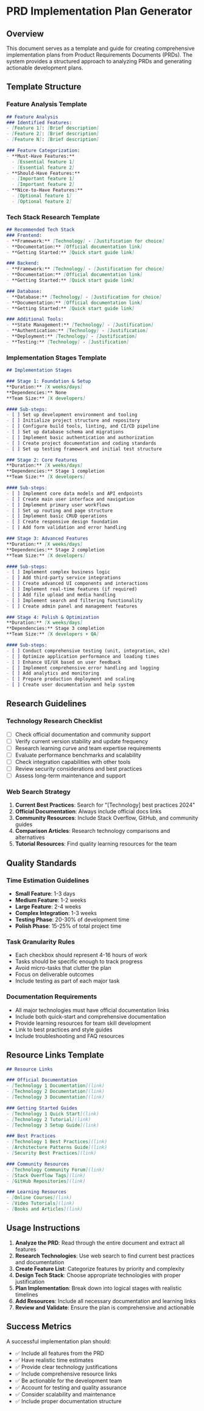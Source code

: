 # PRD Implementation Plan Generator

## Overview
This document serves as a template and guide for creating comprehensive implementation plans from Product Requirements Documents (PRDs). The system provides a structured approach to analyzing PRDs and generating actionable development plans.

## Template Structure

### Feature Analysis Template
```markdown
## Feature Analysis
### Identified Features:
- [Feature 1]: [Brief description]
- [Feature 2]: [Brief description]
- [Feature N]: [Brief description]

### Feature Categorization:
- **Must-Have Features:** 
  - [Essential feature 1]
  - [Essential feature 2]
- **Should-Have Features:** 
  - [Important feature 1]
  - [Important feature 2]
- **Nice-to-Have Features:** 
  - [Optional feature 1]
  - [Optional feature 2]
```

### Tech Stack Research Template
```markdown
## Recommended Tech Stack
### Frontend:
- **Framework:** [Technology] - [Justification for choice]
- **Documentation:** [Official documentation link]
- **Getting Started:** [Quick start guide link]

### Backend:
- **Framework:** [Technology] - [Justification for choice]
- **Documentation:** [Official documentation link]
- **Getting Started:** [Quick start guide link]

### Database:
- **Database:** [Technology] - [Justification for choice]
- **Documentation:** [Official documentation link]
- **Getting Started:** [Quick start guide link]

### Additional Tools:
- **State Management:** [Technology] - [Justification]
- **Authentication:** [Technology] - [Justification]
- **Deployment:** [Technology] - [Justification]
- **Testing:** [Technology] - [Justification]
```

### Implementation Stages Template
```markdown
## Implementation Stages

### Stage 1: Foundation & Setup
**Duration:** [X weeks/days]
**Dependencies:** None
**Team Size:** [X developers]

#### Sub-steps:
- [ ] Set up development environment and tooling
- [ ] Initialize project structure and repository
- [ ] Configure build tools, linting, and CI/CD pipeline
- [ ] Set up database schema and migrations
- [ ] Implement basic authentication and authorization
- [ ] Create project documentation and coding standards
- [ ] Set up testing framework and initial test structure

### Stage 2: Core Features
**Duration:** [X weeks/days]
**Dependencies:** Stage 1 completion
**Team Size:** [X developers]

#### Sub-steps:
- [ ] Implement core data models and API endpoints
- [ ] Create main user interface and navigation
- [ ] Implement primary user workflows
- [ ] Set up routing and page structure
- [ ] Implement basic CRUD operations
- [ ] Create responsive design foundation
- [ ] Add form validation and error handling

### Stage 3: Advanced Features
**Duration:** [X weeks/days]
**Dependencies:** Stage 2 completion
**Team Size:** [X developers]

#### Sub-steps:
- [ ] Implement complex business logic
- [ ] Add third-party service integrations
- [ ] Create advanced UI components and interactions
- [ ] Implement real-time features (if required)
- [ ] Add file upload and media handling
- [ ] Implement search and filtering functionality
- [ ] Create admin panel and management features

### Stage 4: Polish & Optimization
**Duration:** [X weeks/days]
**Dependencies:** Stage 3 completion
**Team Size:** [X developers + QA]

#### Sub-steps:
- [ ] Conduct comprehensive testing (unit, integration, e2e)
- [ ] Optimize application performance and loading times
- [ ] Enhance UI/UX based on user feedback
- [ ] Implement comprehensive error handling and logging
- [ ] Add analytics and monitoring
- [ ] Prepare production deployment and scaling
- [ ] Create user documentation and help system
```

## Research Guidelines

### Technology Research Checklist
- [ ] Check official documentation and community support
- [ ] Verify current version stability and update frequency
- [ ] Research learning curve and team expertise requirements
- [ ] Evaluate performance benchmarks and scalability
- [ ] Check integration capabilities with other tools
- [ ] Review security considerations and best practices
- [ ] Assess long-term maintenance and support

### Web Search Strategy
1. **Current Best Practices**: Search for "[Technology] best practices 2024"
2. **Official Documentation**: Always include official docs links
3. **Community Resources**: Include Stack Overflow, GitHub, and community guides
4. **Comparison Articles**: Research technology comparisons and alternatives
5. **Tutorial Resources**: Find quality learning resources for the team

## Quality Standards

### Time Estimation Guidelines
- **Small Feature**: 1-3 days
- **Medium Feature**: 1-2 weeks
- **Large Feature**: 2-4 weeks
- **Complex Integration**: 1-3 weeks
- **Testing Phase**: 20-30% of development time
- **Polish Phase**: 15-25% of total project time

### Task Granularity Rules
- Each checkbox should represent 4-16 hours of work
- Tasks should be specific enough to track progress
- Avoid micro-tasks that clutter the plan
- Focus on deliverable outcomes
- Include testing as part of each major task

### Documentation Requirements
- All major technologies must have official documentation links
- Include both quick-start and comprehensive documentation
- Provide learning resources for team skill development
- Link to best practices and style guides
- Include troubleshooting and FAQ resources

## Resource Links Template
```markdown
## Resource Links

### Official Documentation
- [Technology 1 Documentation](link)
- [Technology 2 Documentation](link)
- [Technology 3 Documentation](link)

### Getting Started Guides
- [Technology 1 Quick Start](link)
- [Technology 2 Tutorial](link)
- [Technology 3 Setup Guide](link)

### Best Practices
- [Technology 1 Best Practices](link)
- [Architecture Patterns Guide](link)
- [Security Best Practices](link)

### Community Resources
- [Technology Community Forum](link)
- [Stack Overflow Tags](link)
- [GitHub Repositories](link)

### Learning Resources
- [Online Courses](link)
- [Video Tutorials](link)
- [Books and Articles](link)
```

## Usage Instructions

1. **Analyze the PRD**: Read through the entire document and extract all features
2. **Research Technologies**: Use web search to find current best practices and documentation
3. **Create Feature List**: Categorize features by priority and complexity
4. **Design Tech Stack**: Choose appropriate technologies with proper justification
5. **Plan Implementation**: Break down into logical stages with realistic timelines
6. **Add Resources**: Include all necessary documentation and learning links
7. **Review and Validate**: Ensure the plan is comprehensive and actionable

## Success Metrics

A successful implementation plan should:
- ✅ Include all features from the PRD
- ✅ Have realistic time estimates
- ✅ Provide clear technology justifications
- ✅ Include comprehensive resource links
- ✅ Be actionable for the development team
- ✅ Account for testing and quality assurance
- ✅ Consider scalability and maintenance
- ✅ Include proper documentation structure